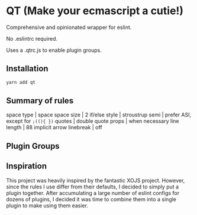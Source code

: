 # QT (Make your ecmascript a cutie!)

Comprehensive and opinionated wrapper for eslint.

No .eslintrc required.

Uses a .qtrc.js to enable plugin groups.

## Installation

```javascript
yarn add qt
```

## Summary of rules

space type               | space
space size               | 2
if/else style            | stroustrup
semi                     | prefer ASI, except for `;((){ })`
quotes                   | double
quote props              | when necessary
line length              | 88
implicit arrow linebreak | off

## Plugin Groups



## Inspiration

This project was heavily inspired by the fantastic XOJS project. However, since the rules I use differ from their
defaults, I decided to simply put a plugin together. After accumulating a large number of eslint configs for dozens of
plugins, I decided it was time to combine them into a single plugin to make using them easier.



